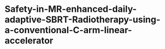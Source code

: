 # Safety-in-MR-enhanced-daily-adaptive-SBRT-Radiotherapy-using-a-conventional-C-arm-linear-accelerator